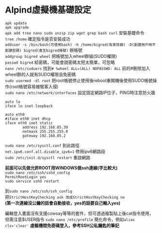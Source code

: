 **Alpind虛擬機基礎設定**
==
`apk update`  
`apk upgrade`  
`apk add tree nano sudo unzip zip wget grep bash curl` 安裝基礎命令  
`tree /home` 確定指令是否安裝成功  
`adduser -s /bin/bash(可使用bash) -h /home/bigred(有家目錄) -D(創建用戶時不創建密碼) bigred(產生bigred帳號)` 辦帳號    
`addgroup bigred wheel` 把帳號加入wheel群組(SUDO權限)     
`passwd bigred` 給密碼，可能會說密碼太短太簡單，可忽略    
`nano /etc/suduers` 找到`# %wheel ALL=(ALL) NOPASSWD: ALL` 前的#刪除加入wheel群的人就有SUDO權限且免密碼    
`sudo usermod -dl root` 把root帳號停止使用後reboot重開機後使用SUDO帳號操作(root帳號容易被駭客入侵)    
`sudo nano /etc/network/interfaces` 設定固定網路IP位子，PING時注意防火牆    

```
auto lo   
iface lo inet loopback   

auto eth0
#iface eth0 inet dhcp
iface eth0 inet static
        address 192.168.85.39
        netmask 255.255.255.0  
        gateway 192.168.85.2  
```

`sudo nano /etc/sysctl.conf` 到此路徑  
`net.ipv6.conf.all.disable_ipv6=1` 停用ipv6網路段    
`sudo /etc/init.d/sysctl restart`  重啟網路    

**前面可以先做允許ROOT用WINDOWS做ssh連線(字比較大)**  
`sudo nano /etc/ssh/sshd_config`   
`PermitRootLogin yes`   
`sudo service sshd restart`   

到`sudo nano /etc/ssh/ssh_config`   
把`StrictHostKeyChecking ask 改成StrictHostKeyChecking no`   
**(第一次連線沒公鑰的話會自動接收，yes的話要自己輸入yes)**   

編輯登入畫面沒有支援cowsay等等的套件，但可透過複製貼上後cat指令使用，但需注意$USER指令
`sudo nano /etc/profile` 簡化命令，例如`alias cls='clear'` 
**虛擬機間免密碼登入，參考SSH公私鑰匙的筆記**

